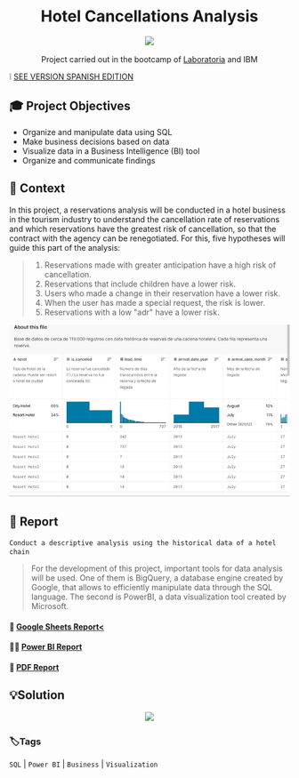 <div align="center"> <h1>  Hotel Cancellations Analysis </h1>  
  
![](/Análisis-de-Cancelaciones.jpg)
  
Project carried out in the bootcamp of [Laboratoria](https://app.laboratoria.la/signup-and-login/) and IBM
</div>

❕ [SEE VERSION SPANISH EDITION](https://github.com/gianelytics/Data-analytics-Project-4/blob/018bbd82b0c42e4430b4c725109a4e2bfd8bfa23/README_spanish.md)

## 🎓 Project Objectives
- Organize and manipulate data using SQL
- Make business decisions based on data
- Visualize data in a Business Intelligence (BI) tool
- Organize and communicate findings

## 📌 Context
In this project, a reservations analysis will be conducted in a hotel business in the tourism industry to understand the cancellation rate of reservations and which reservations have the greatest risk of cancellation, so that the contract with the agency can be renegotiated. For this, five hypotheses will guide this part of the analysis:

> 1. Reservations made with greater anticipation have a high risk of cancellation.
> 2. Reservations that include children have a lower risk.
> 3. Users who made a change in their reservation have a lower risk.
> 4. When the user has made a special request, the risk is lower.
> 5. Reservations with a low "adr" have a lower risk.

<div align="center">
  
![](/Dataset_3.jpg) 
  </div>


## 🔎 Report

    Conduct a descriptive analysis using the historical data of a hotel chain
    
>For the development of this project, important tools for data analysis will be used. One of them is BigQuery, a database engine created by Google, that allows to efficiently manipulate data through the SQL language. The second is PowerBI, a data visualization tool created by Microsoft.

<h4 align="left"> 📝 <a href="https://docs.google.com/spreadsheets/d/1WqA3e40Kd6uGWBP9JNA5fNMhb4CtlIaD1vkNhuZ9OJc/edit?usp=sharing">Google Sheets Report< </a>
  
<h4 align="left"> 👩‍💻 <a href="https://drive.google.com/file/d/1jFM6YKXOZvdBzRNOLcWtAOOrAxgKTMca/view?usp=sharing">Power BI Report</a>
  
<h4 align="left"> 📄 <a href="https://drive.google.com/file/d/1J1EutiZjKst3Bl_cVPYdrBtPiw-cmLE2/view?usp=sharing">PDF Report</a>
</h4>

## 💡Solution
  
<div align="center">
  
<a target="_blank" href="https://www.loom.com/share/c0456758f9b54f70858a88fbd2d5ac1d" rel="noopener noreferrer" >![](https://cdn.loom.com/sessions/thumbnails/c0456758f9b54f70858a88fbd2d5ac1d-1662511850606-with-play.gif)</a>

  
</div>
  

### 🏷️Tags

`SQL` | `Power BI` | `Business` | `Visualization` 
